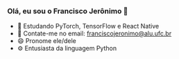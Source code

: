 ### Olá, eu sou o Francisco Jerônimo 👋

- 🌱 Estudando PyTorch, TensorFlow e React Native
- 📧 Contate-me no email: franciscojeronimo@alu.ufc.br
- 😄 Pronome ele/dele
- ⚙️ Entusiasta da linguagem Python


